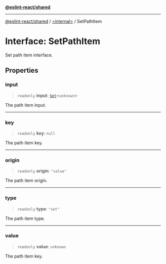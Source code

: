 [**@eslint-react/shared**](../../README.md)

***

[@eslint-react/shared](../../README.md) / [\<internal\>](../README.md) / SetPathItem

# Interface: SetPathItem

Set path item interface.

## Properties

### input

> `readonly` **input**: [`Set`](https://developer.mozilla.org/docs/Web/JavaScript/Reference/Global_Objects/Set)\<`unknown`\>

The path item input.

***

### key

> `readonly` **key**: `null`

The path item key.

***

### origin

> `readonly` **origin**: `"value"`

The path item origin.

***

### type

> `readonly` **type**: `"set"`

The path item type.

***

### value

> `readonly` **value**: `unknown`

The path item key.
